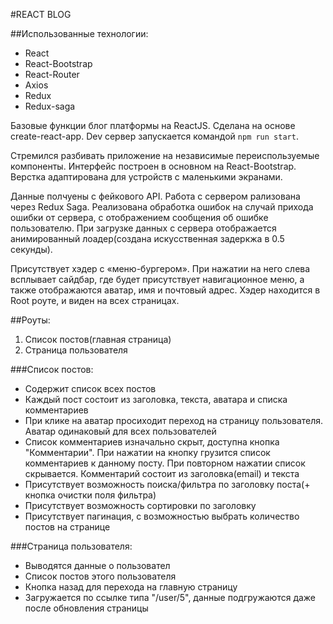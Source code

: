 #REACT BLOG

##Использованные технологии:

- React
- React-Bootstrap
- React-Router
- Axios
- Redux
- Redux-saga

Базовые функции блог платформы на ReactJS. Сделана на основе create-react-app. Dev сервер запускается командой `npm run start`.

Стремился разбивать приложение на независимые переиспользуемые компоненты.
Интерфейс построен в основном на React-Bootstrap. Верстка адаптирована для устройств с маленькими экранами.

Данные полчуены с фейкового API. Работа с сервером рализована через Redux Saga. Реализована обработка ошибок на случай прихода ошибки от сервера, с отображением сообщения об ошибке пользователю. При загрузке данных с сервера отображается анимированный лоадер(создана искусственная задеркжа в 0.5 секунды).

Присутствует хэдер с «меню-бургером». При нажатии на него слева всплывает сайдбар, где будет присутствует навигационное меню, а также отображаются аватар, имя и почтовый адрес. Хэдер находится в Root роуте, и виден на всех страницах.
 
##Роуты:
1. Список постов(главная страница)
2. Страница пользователя

###Список постов:
- Содержит список всех постов
- Каждый пост состоит из заголовка, текста, аватара и списка комментариев
- При клике на аватар просиходит переход на страницу пользователя. Аватар одинаковый для всех пользователей
- Список комментариев изначально скрыт, доступна кнопка "Комментарии". При нажатии на кнопку грузится список комментариев к данному посту. При повторном нажатии список скрывается. Комментарий состоит из заголовка(email) и текста
- Присутствует возможность поиска/фильтра по заголовку поста(+ кнопка очистки поля фильтра)
- Присутствует возможность сортировки по заголовку
- Присутствует пагинация, с возможностью выбрать количество постов на странице

###Страница пользователя:
- Выводятся данные о пользовател
- Список постов этого пользователя
- Кнопка назад для перехода на главную страницу 
- Загружается по ссылке типа "/user/5", данные подгружаются даже после обновления страницы
